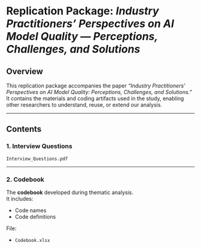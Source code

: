 # Replication Package: *Industry Practitioners’ Perspectives on AI Model Quality — Perceptions, Challenges, and Solutions*

## Overview

This replication package accompanies the paper *“Industry Practitioners’ Perspectives on AI Model Quality: Perceptions, Challenges, and Solutions.”*  
It contains the materials and coding artifacts used in the study, enabling other researchers to understand, reuse, or extend our analysis.

---

## Contents

### 1. Interview Questions 
`Interview_Questions.pdf`

---

### 2. Codebook
The **codebook** developed during thematic analysis.  
It includes:
- Code names
- Code definitions

File:  
- `Codebook.xlsx`
